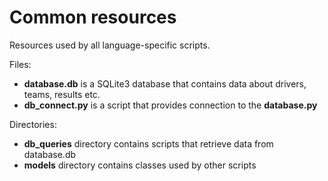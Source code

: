 # Common resources

Resources used by all language-specific scripts.

Files:
- **database.db** is a SQLite3 database that contains data about drivers, teams, results etc.
- **db_connect.py** is a script that provides connection to the **database.py**

Directories:
- **db_queries** directory contains scripts that retrieve data from database.db
- **models** directory contains classes used by other scripts